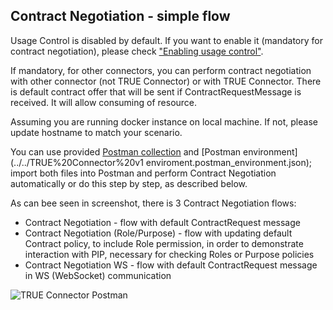 ## Contract Negotiation - simple flow <a href="#contractnegotiation" id="contractnegotiation"></a>

Usage Control is disabled by default. If you want to enable it (mandatory for contract negotiation), please check ["Enabling usage control"](usagecontrol.md).

If mandatory, for other connectors, you can perform contract negotiation with other connector (not TRUE Connector) or with TRUE Connector. There is default contract offer that will be sent if ContractRequestMessage is received. It will allow consuming of resource.

Assuming you are running docker instance on local machine. If not, please update hostname to match your scenario.

You can use provided [Postman collection](../../TRUE%20Connector%20v1.postman_collection.json) and [Postman environment](../../TRUE%20Connector%20v1 enviroment.postman_environment.json); import both files into Postman and perform Contract Negotiation automatically or do this step by step, as described below.


As can bee seen in screenshot, there is 3 Contract Negotiation flows:

 * Contract Negotiation - flow with default ContractRequest message
 * Contract Negotiation (Role/Purpose) - flow with updating default Contract policy, to include Role permission, in order to demonstrate interaction with PIP, necessary for checking Roles or Purpose policies
 * Contract Negotiation WS - flow with default ContractRequest message in WS (WebSocket) communication
 
![TRUE Connector Postman](../TRUEConnector\_Postman.jpg)